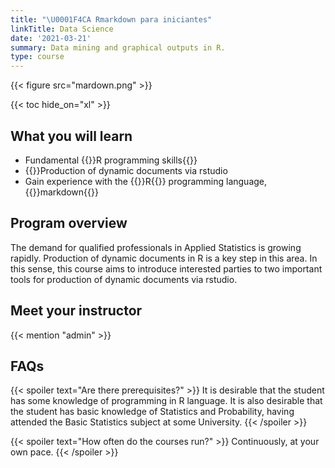 ```yaml
---
title: "\U0001F4CA Rmarkdown para iniciantes"
linkTitle: Data Science
date: '2021-03-21'
summary: Data mining and graphical outputs in R.
type: course
---
```


{{< figure src="mardown.png" >}}

{{< toc hide_on="xl" >}}

## What you will learn

- Fundamental {{<hl>}}R programming skills{{</hl>}}
- {{<hl>}}Production of dynamic documents via rstudio
- Gain experience with the {{<hl>}}R{{</hl>}} programming language,  {{<hl>}}markdown{{</hl>}} 

## Program overview

The demand for qualified professionals in Applied Statistics is growing rapidly. Production of dynamic documents in R is a key step in this area. In this sense, this course aims to introduce interested parties to two important tools for production of dynamic documents via rstudio.


## Meet your instructor

{{< mention "admin" >}}

## FAQs

{{< spoiler text="Are there prerequisites?" >}}
It is desirable that the student has some knowledge of programming in R language. It is also desirable that the student has basic knowledge of Statistics and Probability, having attended the Basic Statistics subject at some University.
{{< /spoiler >}}

{{< spoiler text="How often do the courses run?" >}}
Continuously, at your own pace.
{{< /spoiler >}}





